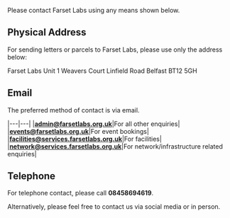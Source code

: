 Please contact Farset Labs using any means shown below.

Physical Address
----------------

For sending letters or parcels to Farset Labs, please use only the address below:

Farset Labs
Unit 1 Weavers Court
Linfield Road
Belfast
BT12 5GH

Email
-----

The preferred method of contact is via email.

|---|---|
|**admin@farsetlabs.org.uk**|For all other enquiries|
|**events@farsetlabs.org.uk**|For event bookings|
|**facilities@services.farsetlabs.org.uk**|For facilities|
|**network@services.farsetlabs.org.uk**|For network/infrastructure related enquiries|

Telephone
---------

For telephone contact, please call **08458694619**.

Alternatively, please feel free to contact us via social media or in person.
